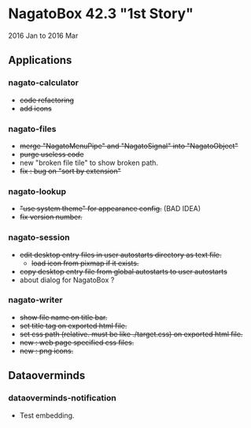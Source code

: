 # NagatoBox 42.3 "1st Story"

2016 Jan to 2016 Mar

## Applications

### nagato-calculator 

+ ~~code refactoring~~
+ ~~add icons~~

### nagato-files

+ ~~merge "NagatoMenuPipe" and "NagatoSignal" into "NagatoObject"~~
+ ~~purge useless code~~
+ new "broken file tile" to show broken path.
+ ~~fix : bug on "sort by extension"~~

### nagato-lookup

+ ~~"use system theme" for appearance config.~~ (BAD IDEA)
+ ~~fix version number.~~

### nagato-session

+ ~~edit desktop entry files in user autostarts directory as text file.~~
    + ~~load icon from pixmap if it exists.~~
+ ~~copy desktop entry file from global autostarts to user autostarts~~
+ about dialog for NagatoBox ?

### nagato-writer

+ ~~show file name on title bar.~~
+ ~~set title tag on exported html file.~~
+ ~~set css path (relative. must be like ./target.css) on exported html file.~~
+ ~~new : web page specified css files.~~
+ ~~new : png icons.~~

## Dataoverminds

### dataoverminds-notification

+ Test embedding.